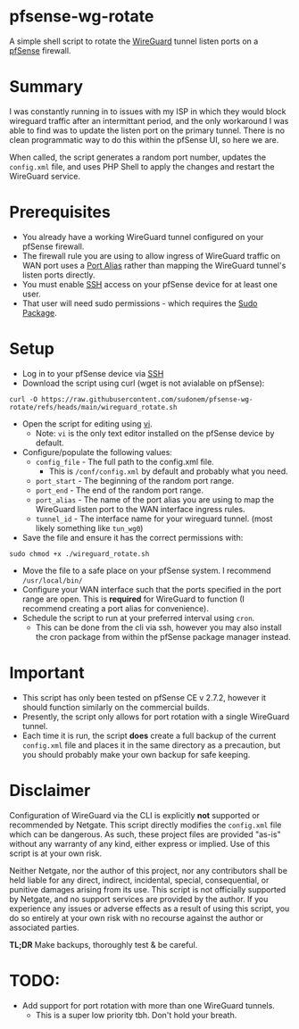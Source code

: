 # pfsense-wg-rotate
A simple shell script to rotate the [WireGuard](https://docs.netgate.com/pfsense/en/latest/vpn/wireguard/index.html) tunnel listen ports on a [pfSense](https://pfsense.org) firewall.

# Summary
I was constantly running in to issues with my ISP in which they would block wireguard traffic after an intermittant period, and the only workaround I was able to find was to update the listen port on the primary tunnel. There is no clean programmatic way to do this within the pfSense UI, so here we are.

When called, the script generates a random port number, updates the `config.xml` file, and uses PHP Shell to apply the changes and restart the WireGuard service.

# Prerequisites
  - You already have a working WireGuard tunnel configured on your pfSense firewall.
  - The firewall rule you are using to allow ingress of WireGuard traffic on WAN port uses a [Port Alias](https://docs.netgate.com/pfsense/en/latest/firewall/aliases.html#port-aliases) rather than mapping the WireGuard tunnel's listen ports directly.
  - You must enable [SSH](https://docs.netgate.com/pfsense/en/latest/recipes/ssh-access.html) access on your pfSense device for at least one user.
  - That user will need sudo permissions - which requires the  [Sudo Package](https://docs.netgate.com/pfsense/en/latest/packages/sudo.html).

# Setup
- Log in to your pfSense device via [SSH](https://docs.netgate.com/pfsense/en/latest/recipes/ssh-access.html)
- Download the script using curl (wget is not avialable on pfSense):
```
curl -O https://raw.githubusercontent.com/sudonem/pfsense-wg-rotate/refs/heads/main/wireguard_rotate.sh
```
  - Open the script for editing using [vi](https://www.thegeekdiary.com/basic-vi-commands-cheat-sheet/).
    - Note: `vi` is the only text editor installed on the pfSense device by default.
- Configure/populate the following values:
  - `config_file` - The full path to the config.xml file.
    - This is `/conf/config.xml` by default and probably what you need.
  - `port_start` - The beginning of the random port range.
  - `port_end` - The end of the random port range.
  - `port_alias` - The name of the port alias you are using to map the WireGuard listen port to the WAN interface ingress rules.
  - `tunnel_id` - The interface name for your wireguard tunnel. (most likely something like `tun_wg0`)
- Save the file and ensure it has the correct permissions with:
```
sudo chmod +x ./wireguard_rotate.sh
```
- Move the file to a safe place on your pfSense system. I recommend `/usr/local/bin/`
- Configure your WAN interface such that the ports specified in the port range are open. This is **required** for WireGuard to function (I recommend creating a port alias for convenience).
- Schedule the script to run at your preferred interval using `cron`.
  - This can be done from the cli via ssh, however you may also install the cron package from within the pfSense package manager instead.

# Important
- This script has only been tested on pfSense CE v 2.7.2, however it should function similarly on the commercial builds.
- Presently, the script only allows for port rotation with a single WireGuard tunnel.
- Each time it is run, the script **does** create a full backup of the current `config.xml` file and places it in the same directory as a precaution, but you should probably make your own backup for safe keeping.

# Disclaimer
Configuration of WireGuard via the CLI is explicitly **not** supported or recommended by Netgate. This script directly modifies the `config.xml` file which can be dangerous. As such, these project files are provided "as-is" without any warranty of any kind, either express or implied. Use of this script is at your own risk.

Neither Netgate, nor the author of this project, nor any contributors shall be held liable for any direct, indirect, incidental, special, consequential, or punitive damages arising from its use. This script is not officially supported by Netgate, and no support services are provided by the author. If you experience any issues or adverse effects as a result of using this script, you do so entirely at your own risk with no recourse against the author or associated parties.

**TL;DR** Make backups, thoroughly test & be careful.

# TODO:
- Add support for port rotation with more than one WireGuard tunnels.
  - This is a super low priority tbh. Don't hold your breath.
